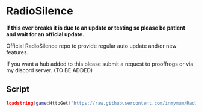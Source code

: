 # RadioSilence
**If this ever breaks it is due to an update or testing so please be patient and wait for an official update.**
  
Official RadioSilence repo to provide regular auto update and/or new features. 
  
If you want a hub added to this please submit a request to prooffrogs or via my discord server. (TO BE ADDED) 

Script
-
```lua
loadstring(game:HttpGet("https://raw.githubusercontent.com/inmymum/RadioSilence/main/loader.lua"))()

